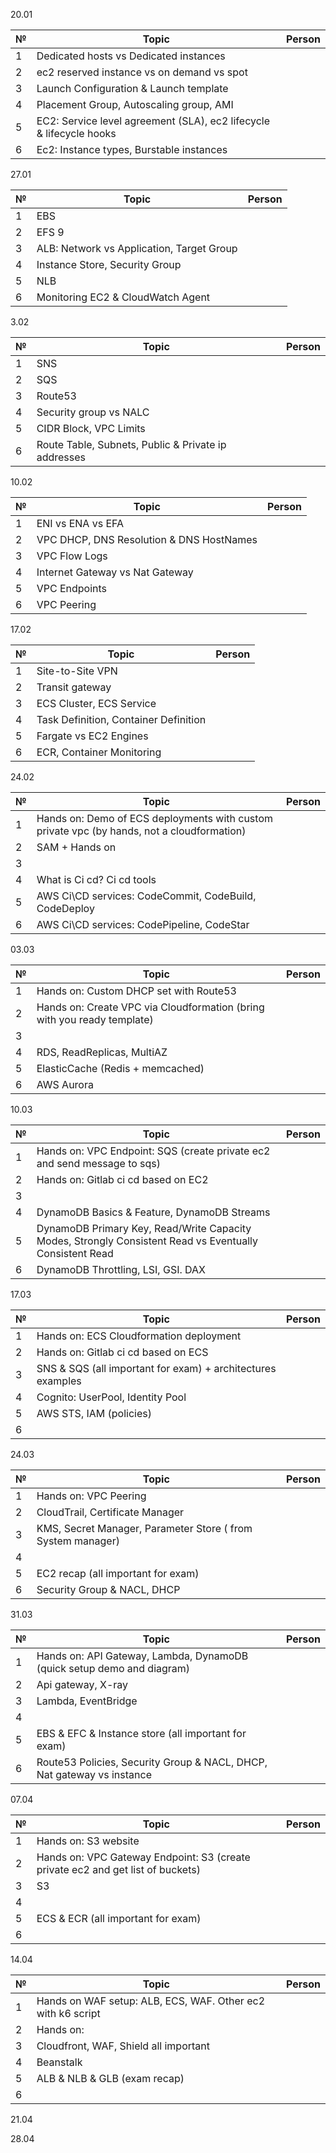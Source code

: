 20.01

| №   | Topic                                                                | Person | 
|-----|----------------------------------------------------------------------|--------|
| 1   | Dedicated hosts vs Dedicated instances                               |        |
| 2   | ec2 reserved instance vs on demand vs spot                           |        |
| 3   | Launch Configuration & Launch template                              |        |
| 4   | Placement Group, Autoscaling group, AMI                             |        | 
| 5   | EC2: Service level agreement (SLA), ec2 lifecycle & lifecycle hooks |        | 
| 6   | Ec2: Instance types, Burstable instances                            |        |

27.01

| №   | Topic                                     | Person |
|-----|-------------------------------------------|--------|
| 1   | EBS                                       |        |
| 2   | EFS                        9              |        |
| 3   | ALB: Network vs Application, Target Group |        |
| 4   | Instance Store, Security Group            |        |   
| 5   | NLB                                       |        | 
| 6   | Monitoring EC2 & CloudWatch Agent         |        | 

3.02

| №   | Topic                                               | Person |
|-----|-----------------------------------------------------|--------|
| 1   | SNS                                                 |        |
| 2   | SQS                                                 |        |
| 3   | Route53                                             |        |
| 4   | Security group vs NALC                              |        |   
| 5   | CIDR Block, VPC Limits                              |        | 
| 6   | Route Table, Subnets, Public & Private ip addresses |        | 

10.02

| №   | Topic                                    | Person |
|-----|------------------------------------------|--------|
| 1   | ENI vs ENA vs EFA                        |        |
| 2   | VPC DHCP, DNS Resolution & DNS HostNames |        |
| 3   | VPC Flow Logs                            |        |
| 4   | Internet Gateway vs Nat Gateway          |        |   
| 5   | VPC Endpoints                            |        | 
| 6   | VPC Peering                              |        | 

17.02

| №   | Topic                                 | Person |
|-----|---------------------------------------|--------|
| 1   | Site-to-Site VPN                      |        |
| 2   | Transit gateway                       |        |
| 3   | ECS Cluster, ECS Service              |        |
| 4   | Task Definition, Container Definition |        |   
| 5   | Fargate vs EC2 Engines                |        | 
| 6   | ECR, Container Monitoring             |        | 

24.02

| №   | Topic                                                                                      | Person |
|-----|--------------------------------------------------------------------------------------------|--------|
| 1   | Hands on: Demo of ECS deployments with custom private vpc (by hands, not a cloudformation) |        |
| 2   | SAM + Hands on                                                                             |
| 3   |                                                                                            |        |
| 4   | What is Ci cd? Ci cd tools                                                                 |
| 5   | AWS Ci\CD services: CodeCommit, CodeBuild, CodeDeploy                                      |        | 
| 6   | AWS Ci\CD services: CodePipeline, CodeStar                                                 |        | 

03.03

| №   | Topic                                                                   | Person |
|-----|-------------------------------------------------------------------------|--------|
| 1   | Hands on: Custom DHCP set with Route53                                  |        |
| 2   | Hands on: Create VPC via Cloudformation (bring with you ready template) |
| 3   |                                                                         |        |
| 4   | RDS, ReadReplicas, MultiAZ                                              |
| 5   | ElasticCache (Redis + memcached)                                        |        | 
| 6   | AWS Aurora                                                              |        | 

10.03

| №   | Topic                                                                                                   | Person |
|-----|---------------------------------------------------------------------------------------------------------|--------|
| 1   | Hands on: VPC Endpoint: SQS (create private ec2 and send message to sqs)                                |
| 2   | Hands on: Gitlab ci cd based on EC2                                                                     |        |
| 3   |                                                                                                         |        |
| 4   | DynamoDB Basics & Feature, DynamoDB Streams                                                             |        |   
| 5   | DynamoDB Primary Key, Read/Write Capacity Modes, Strongly Consistent Read vs Eventually Consistent Read |        | 
| 6   | DynamoDB Throttling, LSI, GSI. DAX                                                                      |

17.03

| №   | Topic                                                         | Person |
|-----|---------------------------------------------------------------|--------|
| 1   | Hands on: ECS Cloudformation deployment                       |
| 2   | Hands on: Gitlab ci cd based on ECS                           |        |
| 3   | SNS & SQS  (all important for exam)  + architectures examples |        |
| 4   | Cognito: UserPool, Identity Pool                              |
| 5   | AWS STS, IAM (policies)                                       |        | 
| 6   |                                                               |

24.03

| №   | Topic                                                       | Person |
|-----|-------------------------------------------------------------|--------|
| 1   | Hands on: VPC Peering                                       |
| 2   | CloudTrail, Certificate Manager                             |        |
| 3   | KMS, Secret Manager, Parameter Store ( from System manager) |        |
| 4   |                                                             |        |   
| 5   | EC2 recap (all important for exam)                          |        | 
| 6   | Security Group & NACL, DHCP                                 |        | 

31.03

| №   | Topic                                                                   | Person |
|-----|-------------------------------------------------------------------------|--------|
| 1   | Hands on: API Gateway, Lambda, DynamoDB  (quick setup demo and diagram) |
| 2   | Api gateway, X-ray                                                      |        |
| 3   | Lambda, EventBridge                                                     |        |
| 4   |                                                                         |        |   
| 5   | EBS & EFC & Instance store (all important for exam)                     |        | 
| 6   | Route53 Policies, Security Group & NACL, DHCP, Nat gateway vs instance  |        |

07.04

| №   | Topic                                                                                 | Person |
|-----|---------------------------------------------------------------------------------------|--------|
| 1   | Hands on: S3 website                                                                  |
| 2   | Hands on: VPC Gateway Endpoint: S3 (create private ec2 and get list of buckets)       |        |        |
| 3   | S3                                                                                    |        |
| 4   |                                                                                       |        |   
| 5   | ECS & ECR  (all important for exam)                                                   |        | 
| 6   |                                                                                       |

14.04

| №   | Topic                                                       | Person |
|-----|-------------------------------------------------------------|--------|
| 1   | Hands on WAF setup: ALB, ECS, WAF. Other ec2 with k6 script |
| 2   | Hands on:                                                   |        |
| 3   | Cloudfront, WAF, Shield all important                       |        |
| 4   | Beanstalk                                                   |        |   
| 5   | ALB & NLB & GLB  (exam recap)                               |        | 
| 6   |                                                             |

21.04

28.04